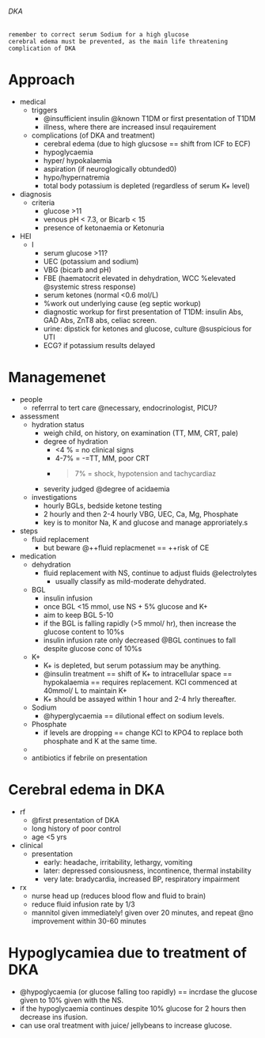###### DKA
    remember to correct serum Sodium for a high glucose
    cerebral edema must be prevented, as the main life threatening complication of DKA

# Approach
- medical
    + triggers      
        * @insufficient insulin @known T1DM or first presentation of T1DM
        * illness, where there are increased insul reqauirement
    + complications (of DKA and treatment)
        * cerebral edema (due to high glucsose == shift from ICF to ECF)
        * hypoglycaemia
        * hyper/ hypokalaemia
        * aspiration (if neuroglogically obtunded0)
        * hypo/hypernatremia
        * total body potassium is depleted (regardless of serum K+ level)
- diagnosis
    + criteria
        * glucose >11
        * venous pH < 7.3, or Bicarb < 15
        * presence of ketonaemia or Ketonuria
- HEI
    + I
        * serum glucose >11? 
        * UEC (potassium and sodium)
        * VBG (bicarb and pH)
        * FBE (haematocrit elevated in dehydration, WCC %elevated @systemic stress response)
        * serum ketones (normal <0.6 mol/L)
        * %work out underlying cause (eg septic workup)
        * diagnostic workup for first presentation of T1DM: insulin Abs, GAD Abs, ZnT8 abs, celiac screen.  
        * urine: dipstick for ketones and glucose, culture @suspicious for UTI
        * ECG? if potassium results delayed

# Managemenet
- people
    + referrral to tert care @necessary, endocrinologist, PICU?
- assessment
    + hydration status
        * weigh child, on history, on examination (TT, MM, CRT, pale)
        * degree of hydration
            - <4 % = no clinical signs
            - 4-7% = -=TT, MM, poor CRT
            - >7% = shock, hypotension and tachycardiaz
        * severity judged @degree of acidaemia
    + investigations
        * hourly BGLs, bedside ketone testing
        * 2 hourly and then 2-4 hourly VBG, UEC, Ca, Mg, Phosphate
        * key is to monitor Na, K and glucose and manage approriately.s
- steps
    + fluid replacement
        * but beware @++fluid replacmenet == ++risk of CE
- medication
    + dehydration
        * fluid replacement with NS, continue to adjust fluids @electrolytes
            - usually classify as mild-moderate dehydrated. 
    + BGL
        * insulin infusion
        * once BGL <15 mmol, use NS + 5% glucose and K+
        * aim to keep BGL 5-10
        * if the BGL is falling rapidly (>5 mmol/ hr), then increase the glucose content to 10%s
        * insulin infusion rate only decreased @BGL continues to fall despite glucose conc of 10%s
    + K+
        * K+ is depleted, but serum potassium may be anything. 
        * @insulin treatment == shift of K+ to intracellular space == hypokalaemia == requires replacement. KCl commenced at 40mmol/ L to maintain K+
        * K+ should be assayed within 1 hour and 2-4 hrly thereafter.
    + Sodium 
        * @hyperglycaemia == dilutional effect on sodium levels. 
    + Phosphate
        * if levels are dropping == change KCl to KPO4 to replace both phosphate and K at the same time.
    + 
    + antibiotics if febrile on presentation



# Cerebral edema in DKA
    
- rf
    + @first presentation of DKA
    + long history of poor control
    + age <5 yrs
- clinical
    + presentation
        * early: headache, irritability, lethargy, vomiting
        * later: depressed consiousness, incontinence, thermal instability
        * very late: bradycardia, increased BP, respiratory impairment
- rx
    + nurse head up (reduces blood flow and fluid to brain)
    + reduce fluid infusion rate by 1/3
    + mannitol  given immediately! given over 20 minutes, and repeat @no improvement within 30-60 minutes


# Hypoglycamiea due to treatment of DKA
- @hypoglycaemia (or glucose falling too rapidly) == incrdase the glucose given to 10% given with the NS.
- if the hypoglycaemia continues despite 10% glucose for 2 hours then decrease ins ifusion. 
- can use oral treatment with juice/ jellybeans to increase glucose. 